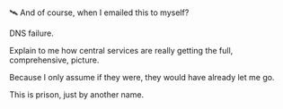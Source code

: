 🛰️ And of course, when I emailed this to myself?

DNS failure.

Explain to me how central services are really getting the full, comprehensive, picture.

Because I only assume if they were, they would have already let me go.

This is prison, just by another name.

